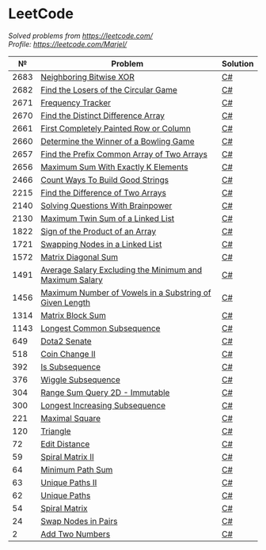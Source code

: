 LeetCode
========

*Solved problems from https://leetcode.com/*  
*Profile: https://leetcode.com/Marjel/*

| № | Problem | Solution |
|---| ----- | -------- |
|2683|[Neighboring Bitwise XOR](https://leetcode.com/problems/neighboring-bitwise-xor/) | [C#](./csharp/2683.NeighboringBitwiseXOR.cs)|
|2682|[Find the Losers of the Circular Game](https://leetcode.com/problems/find-the-losers-of-the-circular-game/) | [C#](./csharp/2682.FindTheLosersOfTheCircularGame.cs)|
|2671|[Frequency Tracker](https://leetcode.com/problems/frequency-tracker/) | [C#](./csharp/2671.FrequencyTracker.cs)|
|2670|[Find the Distinct Difference Array](https://leetcode.com/problems/find-the-distinct-difference-array/) | [C#](./csharp/2670.FindTheDistinctDifferenceArray.cs)|
|2661|[First Completely Painted Row or Column](https://leetcode.com/problems/first-completely-painted-row-or-column/) | [C#](./csharp/2661.FirstCompletelyPaintedRowOrColumn.cs)|
|2660|[Determine the Winner of a Bowling Game](https://leetcode.com/problems/determine-the-winner-of-a-bowling-game/) | [C#](./csharp/2660.DetermineTheWinnerOfABowlingGame.cs)|
|2657|[Find the Prefix Common Array of Two Arrays](https://leetcode.com/problems/find-the-prefix-common-array-of-two-arrays/) | [C#](./csharp/2657.FindThePrefixCommonArrayOfTwoArrays.cs)|
|2656|[Maximum Sum With Exactly K Elements](https://leetcode.com/problems/maximum-sum-with-exactly-k-elements/) | [C#](./csharp/2656.MaximumSumWithExactlyKElements.cs)|
|2466|[Count Ways To Build Good Strings](https://leetcode.com/problems/count-ways-to-build-good-strings/) | [C#](./csharp/2466.CountWaysToBuildGoodStrings.cs)|
|2215|[Find the Difference of Two Arrays](https://leetcode.com/problems/find-the-difference-of-two-arrays/) | [C#](./csharp/2215.FindTheDifferenceOfTwoArrays.cs)|
|2140|[Solving Questions With Brainpower](https://leetcode.com/problems/solving-questions-with-brainpower/) | [C#](./csharp/2140.SolvingQuestionsWithBrainpower.cs)|
|2130|[Maximum Twin Sum of a Linked List](https://leetcode.com/problems/maximum-twin-sum-of-a-linked-list/) | [C#](./csharp/2130.MaximumTwinSumOfALinkedList.cs)|
|1822|[Sign of the Product of an Array](https://leetcode.com/problems/sign-of-the-product-of-an-array/) | [C#](./csharp/1822.SignOfTheProductOfAnArray.cs)|
|1721|[Swapping Nodes in a Linked List](https://leetcode.com/problems/swapping-nodes-in-a-linked-list/) | [C#](./csharp/1721.SwappingNodesInALinkedList.cs)|
|1572|[Matrix Diagonal Sum](https://leetcode.com/problems/matrix-diagonal-sum/) | [C#](./csharp/1572.MatrixDiagonalSum.cs)|
|1491|[Average Salary Excluding the Minimum and Maximum Salary](https://leetcode.com/problems/average-salary-excluding-the-minimum-and-maximum-salary/) | [C#](./csharp/1491.AverageSalaryExcludingTheMinimumAndMaximumSalary.cs)|
|1456|[Maximum Number of Vowels in a Substring of Given Length](https://leetcode.com/problems/maximum-number-of-vowels-in-a-substring-of-given-length/) | [C#](./csharp/1456.MaximumNumberOfVowelsInASubstringOfGivenLength.cs)|
|1314|[Matrix Block Sum](https://leetcode.com/problems/matrix-block-sum/) | [C#](./csharp/1314.MatrixBlockSum.cs)|
|1143|[Longest Common Subsequence](https://leetcode.com/problems/longest-common-subsequence/) | [C#](./csharp/1143.LongestCommonSubsequence.cs)|
|649|[Dota2 Senate](https://leetcode.com/problems/dota2-senate/) | [C#](./csharp/649.Dota2Senate.cs)|
|518|[Coin Change II](https://leetcode.com/problems/coin-change-ii/) | [C#](./csharp/518.CoinChangeII.cs)|
|392|[Is Subsequence](https://leetcode.com/problems/is-subsequence/) | [C#](./csharp/392.IsSubsequence.cs)|
|376|[Wiggle Subsequence](https://leetcode.com/problems/wiggle-subsequence/) | [C#](./csharp/376.WiggleSubsequence.cs)|
|304|[Range Sum Query 2D - Immutable](https://leetcode.com/problems/range-sum-query-2d-immutable/) | [C#](./csharp/304.RangeSumQuery2D-Immutable.cs)|
|300|[Longest Increasing Subsequence](https://leetcode.com/problems/longest-increasing-subsequence/) | [C#](./csharp/300.LongestIncreasingSubsequence.cs)|
|221|[Maximal Square](https://leetcode.com/problems/maximal-square/) | [C#](./csharp/221.MaximalSquare.cs)|
|120|[Triangle](https://leetcode.com/problems/triangle/) | [C#](./csharp/120.Triangle.cs)|
|72|[Edit Distance](https://leetcode.com/problems/edit-distance/) | [C#](./csharp/72.EditDistance.cs)|
|59|[Spiral Matrix II](https://leetcode.com/problems/spiral-matrix-ii/) | [C#](./csharp/59.SpiralMatrixII.cs)|
|64|[Minimum Path Sum](https://leetcode.com/problems/minimum-path-sum/) | [C#](./csharp/64.MinimumPathSum.cs)|
|63|[Unique Paths II](https://leetcode.com/problems/unique-paths-ii/) | [C#](./csharp/63.UniquePathsII.cs)|
|62|[Unique Paths](https://leetcode.com/problems/unique-paths/) | [C#](./csharp/62.UniquePaths.cs)|
|54|[Spiral Matrix](https://leetcode.com/problems/spiral-matrix/) | [C#](./csharp/54.SpiralMatrix.cs)|
|24|[Swap Nodes in Pairs](https://leetcode.com/problems/swap-nodes-in-pairs/) | [C#](./csharp/24.SwapNodesInPairs.cs)|
|2|[Add Two Numbers](https://leetcode.com/problems/add-two-numbers/) | [C#](./csharp/2.AddTwoNumbers.cs)|